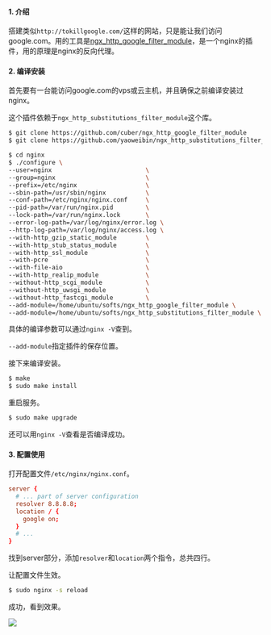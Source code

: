 #### 1. 介绍

搭建类似`http://tokillgoogle.com/`这样的网站，只是能让我们访问google.com。用的工具是[ngx_http_google_filter_module](https://github.com/cuber/ngx_http_google_filter_module)，是一个nginx的插件，用的原理是nginx的反向代理。

#### 2. 编译安装

首先要有一台能访问google.com的vps或云主机，并且确保之前编译安装过nginx。

这个插件依赖于`ngx_http_substitutions_filter_module`这个库。

``` bash
$ git clone https://github.com/cuber/ngx_http_google_filter_module
$ git clone https://github.com/yaoweibin/ngx_http_substitutions_filter_module
```

``` bash
$ cd nginx
$ ./configure \
--user=nginx                          \
--group=nginx                         \
--prefix=/etc/nginx                   \
--sbin-path=/usr/sbin/nginx           \
--conf-path=/etc/nginx/nginx.conf     \
--pid-path=/var/run/nginx.pid         \
--lock-path=/var/run/nginx.lock       \
--error-log-path=/var/log/nginx/error.log \
--http-log-path=/var/log/nginx/access.log \
--with-http_gzip_static_module        \
--with-http_stub_status_module        \
--with-http_ssl_module                \
--with-pcre                           \
--with-file-aio                       \
--with-http_realip_module             \
--without-http_scgi_module            \
--without-http_uwsgi_module           \
--without-http_fastcgi_module         \
--add-module=/home/ubuntu/softs/ngx_http_google_filter_module \
--add-module=/home/ubuntu/softs/ngx_http_substitutions_filter_module \
```

具体的编译参数可以通过`nginx -V`查到。

`--add-module`指定插件的保存位置。

接下来编译安装。

``` bash
$ make
$ sudo make install
```

重启服务。

``` bash
$ sudo make upgrade
```

还可以用`nginx -V`查看是否编译成功。

#### 3. 配置使用

打开配置文件`/etc/nginx/nginx.conf`。

``` conf
server {
  # ... part of server configuration
  resolver 8.8.8.8;
  location / {
    google on;
  }
  # ...
}
```

找到server部分，添加`resolver`和`location`两个指令，总共四行。

让配置文件生效。

``` bash
$ sudo nginx -s reload
```

成功，看到效果。

![](http://aliyun.rails365.net/uploads/photo/image/66/2015/6fb4f8b4642922db0d4b93c94c792307.png)
